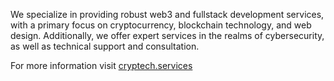 We specialize in providing robust web3 and fullstack development services, with a primary focus on cryptocurrency, blockchain technology, and web design. Additionally, we offer expert services in the realms of cybersecurity, as well as technical support and consultation.

For more information visit [cryptech.services](https://cryptech.services)
